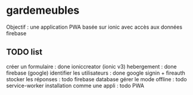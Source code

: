 # gardemeubles
Objectif : une application PWA basée sur ionic avec accès aux données firebase

## TODO list
créer un formulaire : done          ioniccreator (ionic v3)
hebergement : done                  firebase (google)
identifier les utilisateurs : done  google signin + fireauth
stocker les réponses : todo         firebase database
gérer le mode offline : todo        service-worker
installation comme une appli : todo PWA
